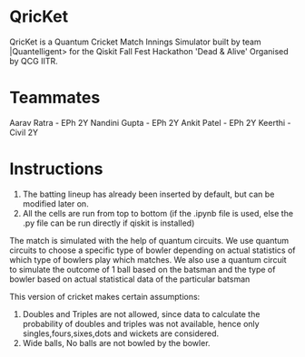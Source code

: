 # QricKet
QricKet is a Quantum Cricket Match Innings Simulator built by team |Quantelligent> for the Qiskit Fall Fest Hackathon 'Dead &amp; Alive' Organised by QCG IITR. 

# Teammates
Aarav Ratra - EPh 2Y
Nandini Gupta - EPh 2Y
Ankit Patel - EPh 2Y
Keerthi - Civil 2Y

# Instructions
1. The batting lineup has already been inserted by default, but can be modified later on.
2. All the cells are run from top to bottom (if the .ipynb file is used, else the .py file can be run directly if qiskit is installed) 

The match is simulated with the help of quantum circuits.
We use quantum circuits to choose a specific type of bowler depending on actual statistics of which type of bowlers play which matches.
We also use a quantum circuit to simulate the outcome of 1 ball based on the batsman and the type of bowler based on actual statistical data of the particular batsman

This version of cricket makes certain assumptions:
1. Doubles and Triples are not allowed, since data to calculate the probability of doubles and triples was not available, hence only singles,fours,sixes,dots and wickets are considered.
2. Wide balls, No balls are not bowled by the bowler.

